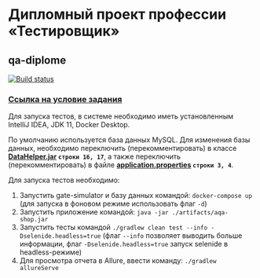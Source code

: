 # Дипломный проект профессии «Тестировщик»
## qa-diplome

[![Build status](https://ci.appveyor.com/api/projects/status/927lxpr4slyny2r6?svg=true)](https://ci.appveyor.com/project/Kingwood15/qa-diplome)

### [Ссылка на условие задания](https://github.com/netology-code/qa-diploma)

Для запуска тестов, в системе необходимо иметь установленным IntelliJ IDEA, JDK 11, Docker Desktop.

По умолчанию используется база данных MySQL.
Для изменения базы данных, необходимо переключить (перекомментировать) в классе **[DataHelper.jar](https://github.com/Kingwood15/qa-diplome/blob/master/src/test/java/ru/netology/data/DataHelper.java) `строки 16, 17`**, а также переключить (перекомментировать) в файле **[application.properties](https://github.com/Kingwood15/qa-diplome/blob/master/application.properties) `строки 3, 4`**.

Для запуска тестов необходимо:
1. Запустить gate-simulator и базу данных командой: `docker-compose up` (для запуска в фоновом режиме использовать флаг `-d`)
2. Запустить приложение командой: `java -jar ./artifacts/aqa-shop.jar` 
3. Запустить тесты командой `./gradlew clean test --info -Dselenide.headless=true` (флаг `--info` позволяет выводить больше информации, флаг `-Dselenide.headless=true` запуск selenide в headless-режиме)
4. Для просмотра отчета в Allure, ввести команду: `./gradlew allureServe`
